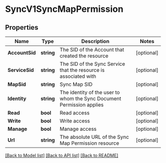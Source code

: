# SyncV1SyncMapPermission

## Properties

Name | Type | Description | Notes
------------ | ------------- | ------------- | -------------
**AccountSid** | **string** | The SID of the Account that created the resource |[optional] 
**ServiceSid** | **string** | The SID of the Sync Service that the resource is associated with |[optional] 
**MapSid** | **string** | Sync Map SID |[optional] 
**Identity** | **string** | The identity of the user to whom the Sync Document Permission applies |[optional] 
**Read** | **bool** | Read access |[optional] 
**Write** | **bool** | Write access |[optional] 
**Manage** | **bool** | Manage access |[optional] 
**Url** | **string** | The absolute URL of the Sync Map Permission resource |[optional] 

[[Back to Model list]](../README.md#documentation-for-models) [[Back to API list]](../README.md#documentation-for-api-endpoints) [[Back to README]](../README.md)


